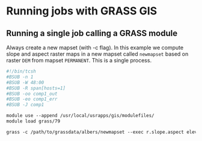 # Running jobs with GRASS GIS
## Running a single job calling a GRASS module
Always create a new mapset (with -c flag). In this example we compute slope and aspect raster maps in a new mapset called `newmapset` based on raster `DEM` from mapset `PERMANENT`. This is a single process.

```tcsh
#!/bin/tcsh 
#BSUB -n 1
#BSUB -W 48:00
#BSUB -R span[hosts=1]
#BSUB -oo comp1_out
#BSUB -eo comp1_err
#BSUB -J comp1

module use --append /usr/local/usrapps/gis/modulefiles/
module load grass/79

grass -c /path/to/grassdata/albers/newmapset --exec r.slope.aspect elevation=DEM@PERMANENT slope=slope aspect=aspect
```
